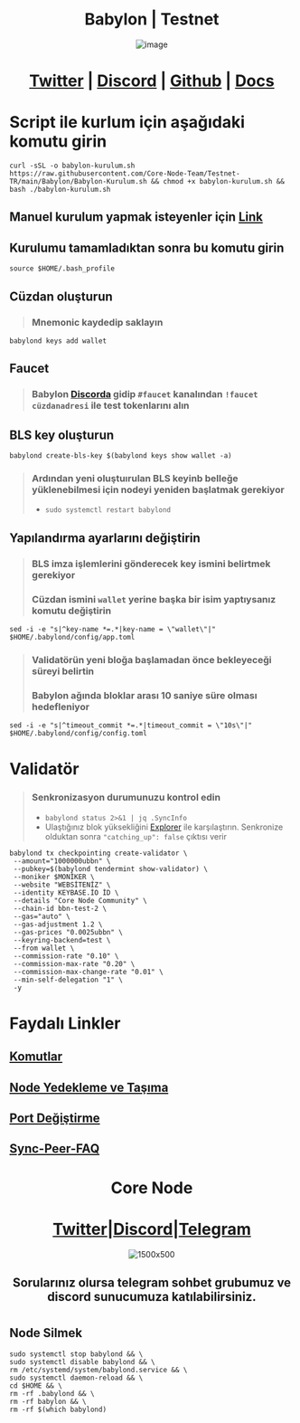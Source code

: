 
<h1 align="center"> Babylon | Testnet </h1>

<div align="center"
     
![image](https://github.com/Core-Node-Team/Testnet-TR/assets/108215275/f486baf6-ba52-46a4-a270-2863f5626e9c)
   
     
# [Twitter](https://twitter.com/babylon_chain) | [Discord](https://discord.gg/exuVuXX8Jt) | [Github](https://github.com/babylonchain/) | [Docs](https://docs.babylonchain.io/)   
     
 </div>


# Script ile kurlum için aşağıdaki komutu girin

```
curl -sSL -o babylon-kurulum.sh https://raw.githubusercontent.com/Core-Node-Team/Testnet-TR/main/Babylon/Babylon-Kurulum.sh && chmod +x babylon-kurulum.sh && bash ./babylon-kurulum.sh
``` 
## Manuel kurulum yapmak isteyenler için [Link](https://github.com/molla202/Babylon/blob/main/Turkish.md)
## Kurulumu tamamladıktan sonra bu komutu girin
```
source $HOME/.bash_profile
```
## Cüzdan oluşturun
> ### Mnemonic kaydedip saklayın
```
babylond keys add wallet
```
## Faucet
> ### Babylon [Discorda](https://discord.gg/exuVuXX8Jt) gidip `#faucet` kanalından `!faucet cüzdanadresi` ile test tokenlarını alın

## BLS key oluşturun
```
babylond create-bls-key $(babylond keys show wallet -a)
```
> ### Ardından yeni oluştuırulan BLS keyinb belleğe yüklenebilmesi için nodeyi yeniden başlatmak gerekiyor
>  - `sudo systemctl restart babylond`

## Yapılandırma ayarlarını değiştirin
> ### BLS imza işlemlerini gönderecek key ismini belirtmek gerekiyor
> ### Cüzdan ismini `wallet` yerine başka bir isim yaptıysanız komutu değiştirin
```
sed -i -e "s|^key-name *=.*|key-name = \"wallet\"|" $HOME/.babylond/config/app.toml
```
> ### Validatörün yeni bloğa başlamadan önce bekleyeceği süreyi belirtin
> ### Babylon ağında  bloklar arası 10 saniye süre olması hedefleniyor
```
sed -i -e "s|^timeout_commit *=.*|timeout_commit = \"10s\"|" $HOME/.babylond/config/config.toml
```

# Validatör
> ### Senkronizasyon durumunuzu kontrol edin
> - `babylond status 2>&1 | jq .SyncInfo` 
> -  Ulaştığınız blok yüksekliğini [Explorer](https://babylon.explorers.guru/) ile karşılaştırın. Senkronize olduktan sonra `"catching_up": false` çıktısı verir

```
babylond tx checkpointing create-validator \
 --amount="1000000ubbn" \
 --pubkey=$(babylond tendermint show-validator) \
 --moniker $MONİKER \
 --website "WEBSİTENİZ" \
 --identity KEYBASE.İO İD \
 --details "Core Node Community" \
 --chain-id bbn-test-2 \
 --gas="auto" \
 --gas-adjustment 1.2 \
 --gas-prices "0.0025ubbn" \
 --keyring-backend=test \
 --from wallet \
 --commission-rate "0.10" \
 --commission-max-rate "0.20" \
 --commission-max-change-rate "0.01" \
 --min-self-delegation "1" \
 -y
```

# Faydalı Linkler

## [Komutlar](https://github.com/Core-Node-Team/CosmosSDK-Node/blob/main/Ortak-Komutlar.md)
## [Node Yedekleme ve Taşıma](https://github.com/Core-Node-Team/CosmosSDK-Node/blob/main/Yedekleme%20ve%20Ta%C5%9F%C4%B1ma.md)
## [Port Değiştirme](https://github.com/Core-Node-Team/CosmosSDK-Node/blob/main/Port%20de%C4%9Fi%C5%9Ftirme.md)
## [Sync-Peer-FAQ](https://github.com/Core-Node-Team/Cosmos-Aglarinda-Node-Calistirmak/blob/main/Sync-Peer%20Nedir.md)


<div align="center">

# Core Node 

#  [Twitter](https://twitter.com/corenodeHQ)|[Discord](https://discord.gg/fzzUAU9k)|[Telegram](https://t.me/corenodechat)  

![1500x500](https://github.com/Core-Node-Team/Testnet-TR/assets/108215275/92b50dd4-8043-4500-b906-bc8d15b75525)

## Sorularınız olursa telegram sohbet grubumuz ve discord sunucumuza katılabilirsiniz.
#

</div>


## Node Silmek
```
sudo systemctl stop babylond && \
sudo systemctl disable babylond && \
rm /etc/systemd/system/babylond.service && \
sudo systemctl daemon-reload && \
cd $HOME && \
rm -rf .babylond && \
rm -rf babylon && \
rm -rf $(which babylond)
```
